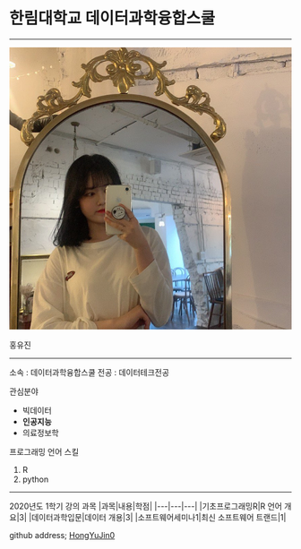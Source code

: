 # 한림대학교 데이터과학융합스쿨
---

![이력서사진](1.jpg)

홍유진

---

소속 : 데이터과학융합스쿨
전공 : 데이터테크전공

관심분야
* 빅데이터
* **인공지능**
* 의료정보학

프로그래밍 언어 스킬
1. R
2. python

---------------

2020년도 1학기 강의 과목
|과목|내용|학점|
|---|---|---|
|기초프로그래밍R|R 언어 개요|3|
|데이터과학입문|데이터 개용|3|
|소프트웨어세미나1|최신 소프트웨어 트랜드|1|


github address; [HongYuJin0][github]

[github]:http://github.com/HongYUjin0
